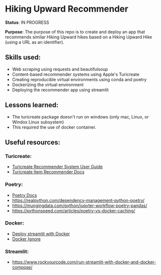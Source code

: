 # Hiking Upward Recommender

**Status**: IN PROGRESS

**Purpose**: The purpose of this repo is to create and deploy an app that recommends similar Hiking Upward hikes based on a Hiking Upward Hike (using a URL as an identifier). 

## Skills used:
- Web scraping using requests and beautifulsoup 
- Content-based recommender systems using Apple's Turicreate
- Creating reproducible virtual environments using conda and poetry
- Dockerizing the virtual environment
- Deploying the recommender app using streamlit

## Lessons learned:
- The turicreate package doesn't run on windows (only mac, Linux, or Windox Linux subsystem)
- This required the use of docker container. 

## Useful resources:
### Turicreate:
- [Turicreate Recommender System User Guide](https://apple.github.io/turicreate/docs/userguide/recommender/)
- [Turicreate Item Recommender Docs](https://apple.github.io/turicreate/docs/api/generated/turicreate.recommender.item_content_recommender.ItemContentRecommender.html)

### Poetry:
- [Poetry Docs](https://python-poetry.org/docs/basic-usage/)
- https://realpython.com/dependency-management-python-poetry/
- https://mungingdata.com/python/jupyter-workflow-poetry-pandas/ 
- https://pythonspeed.com/articles/poetry-vs-docker-caching/

### Docker:
- [Deploy streamlit with Docker](https://towardsdatascience.com/create-an-awesome-streamlit-app-deploy-it-with-docker-a3d202a636e8#:~:text=Time%20to%20Dockerize%20the%20application)
- [Docker Ignore](https://codefresh.io/docker-tutorial/not-ignore-dockerignore-2/)

### Streamlit:
- https://www.rockyourcode.com/run-streamlit-with-docker-and-docker-compose/
